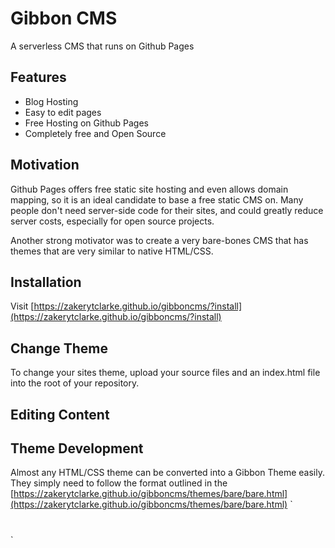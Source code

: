 # Gibbon CMS
A serverless CMS that runs on Github Pages

## Features
- Blog Hosting
- Easy to edit pages
- Free Hosting on Github Pages
- Completely free and Open Source

## Motivation
Github Pages offers free static site hosting and even allows domain mapping, so it is an ideal candidate to base a free static CMS on. Many people don't need server-side code for their sites, and could greatly reduce server costs, especially for open source projects.

Another strong motivator was to create a very bare-bones CMS that has themes that are very similar to native HTML/CSS.

## Installation

Visit [https://zakerytclarke.github.io/gibboncms/?install](https://zakerytclarke.github.io/gibboncms/?install)

## Change Theme
To change your sites theme, upload your source files and an index.html file into the root of your repository.

## Editing Content

## Theme Development

Almost any HTML/CSS theme can be converted into a Gibbon Theme easily. They simply need to follow the format outlined in the [https://zakerytclarke.github.io/gibboncms/themes/bare/bare.html](https://zakerytclarke.github.io/gibboncms/themes/bare/bare.html)
`
<html>
<head>
<title>
</title>
<style>
</style>
</head>
<body>
<h1 class="site-title"></h1>
<div class="menu"></div>
<h2 class="title"></h2>
<p class="date"></p>
<div class="content"></div>
<script src="gibbon.js"></script>
</body>
</html>
`
